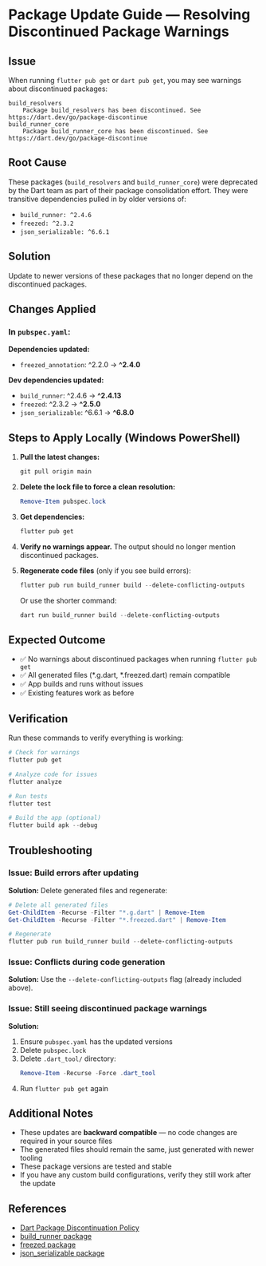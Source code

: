 # Package Update Guide — Resolving Discontinued Package Warnings

## Issue
When running `flutter pub get` or `dart pub get`, you may see warnings about discontinued packages:
```
build_resolvers
    Package build_resolvers has been discontinued. See https://dart.dev/go/package-discontinue
build_runner_core
    Package build_runner_core has been discontinued. See https://dart.dev/go/package-discontinue
```

## Root Cause
These packages (`build_resolvers` and `build_runner_core`) were deprecated by the Dart team as part of their package consolidation effort. They were transitive dependencies pulled in by older versions of:
- `build_runner: ^2.4.6`
- `freezed: ^2.3.2`
- `json_serializable: ^6.6.1`

## Solution
Update to newer versions of these packages that no longer depend on the discontinued packages.

## Changes Applied

### In `pubspec.yaml`:

**Dependencies updated:**
- `freezed_annotation`: ^2.2.0 → **^2.4.0**

**Dev dependencies updated:**
- `build_runner`: ^2.4.6 → **^2.4.13**
- `freezed`: ^2.3.2 → **^2.5.0**
- `json_serializable`: ^6.6.1 → **^6.8.0**

## Steps to Apply Locally (Windows PowerShell)

1. **Pull the latest changes:**
   ```powershell
   git pull origin main
   ```

2. **Delete the lock file to force a clean resolution:**
   ```powershell
   Remove-Item pubspec.lock
   ```

3. **Get dependencies:**
   ```powershell
   flutter pub get
   ```

4. **Verify no warnings appear.** The output should no longer mention discontinued packages.

5. **Regenerate code files** (only if you see build errors):
   ```powershell
   flutter pub run build_runner build --delete-conflicting-outputs
   ```

   Or use the shorter command:
   ```powershell
   dart run build_runner build --delete-conflicting-outputs
   ```

## Expected Outcome
- ✅ No warnings about discontinued packages when running `flutter pub get`
- ✅ All generated files (*.g.dart, *.freezed.dart) remain compatible
- ✅ App builds and runs without issues
- ✅ Existing features work as before

## Verification

Run these commands to verify everything is working:

```powershell
# Check for warnings
flutter pub get

# Analyze code for issues
flutter analyze

# Run tests
flutter test

# Build the app (optional)
flutter build apk --debug
```

## Troubleshooting

### Issue: Build errors after updating
**Solution:** Delete generated files and regenerate:
```powershell
# Delete all generated files
Get-ChildItem -Recurse -Filter "*.g.dart" | Remove-Item
Get-ChildItem -Recurse -Filter "*.freezed.dart" | Remove-Item

# Regenerate
flutter pub run build_runner build --delete-conflicting-outputs
```

### Issue: Conflicts during code generation
**Solution:** Use the `--delete-conflicting-outputs` flag (already included above).

### Issue: Still seeing discontinued package warnings
**Solution:**
1. Ensure `pubspec.yaml` has the updated versions
2. Delete `pubspec.lock`
3. Delete `.dart_tool/` directory:
   ```powershell
   Remove-Item -Recurse -Force .dart_tool
   ```
4. Run `flutter pub get` again

## Additional Notes

- These updates are **backward compatible** — no code changes are required in your source files
- The generated files should remain the same, just generated with newer tooling
- These package versions are tested and stable
- If you have any custom build configurations, verify they still work after the update

## References
- [Dart Package Discontinuation Policy](https://dart.dev/go/package-discontinue)
- [build_runner package](https://pub.dev/packages/build_runner)
- [freezed package](https://pub.dev/packages/freezed)
- [json_serializable package](https://pub.dev/packages/json_serializable)
